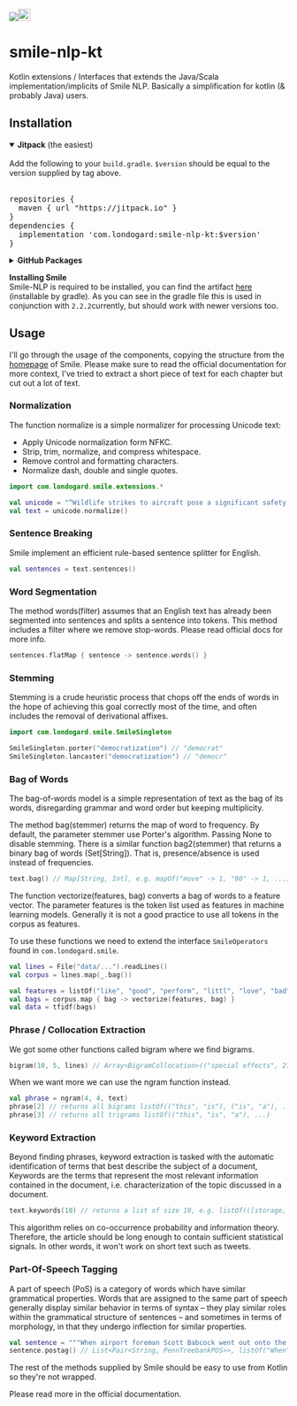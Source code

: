 [![](https://jitpack.io/v/com.londogard/smile-nlp-kt.svg)](https://jitpack.io/#com.londogard/smile-nlp-kt)<a href='https://ko-fi.com/O5O819SEH' target='_blank'><img height='22' style='border:0px;height:22px;' src='https://az743702.vo.msecnd.net/cdn/kofi2.png?v=2' border='0' alt='Buy Me a Coffee at ko-fi.com' /></a>

# smile-nlp-kt
Kotlin extensions / Interfaces that extends the Java/Scala implementation/implicits of Smile NLP. Basically a simplification for kotlin (&amp; probably Java) users.

## Installation
<details open>
<summary><b>Jitpack</b> (the easiest)</summary>
<br>
Add the following to your <code>build.gradle</code>. <code>$version</code> should be equal to the version supplied by tag above.
<br>
<br>
<pre>
repositories {
  maven { url "https://jitpack.io" }
}
dependencies {
  implementation 'com.londogard:smile-nlp-kt:$version'
}        
</pre>
</details>
<details>
   <summary><b>GitHub Packages</b></summary>
<br>
Add the following to your <code>build.gradle</code>. <code>$version</code> should be equal to the version supplied by tag above.  
The part with logging into github repository is how I understand that you need to login. If you know a better way please ping me in an issue.
<br>
<br>
<pre>
repositories {
   maven {
     url = uri("https://maven.pkg.github.com/londogard/smile-nlp-kt")
     credentials {
         username = project.findProperty("gpr.user") ?: System.getenv("GH_USERNAME")
         password = project.findProperty("gpr.key") ?: System.getenv("GH_TOKEN")
     }
}
}
dependencies {
   implementation "com.londogard:smile-nlp-kt:$version"
}   
</pre>
</details>

**Installing Smile**  
Smile-NLP is required to be installed, you can find the artifact [here](https://search.maven.org/artifact/com.github.haifengl/smile-nlp) (installable by gradle).
As you can see in the gradle file this is used in conjunction with `2.2.2`currently, but should work with newer versions too.


## Usage
I'll go through the usage of the components, copying the structure from the [homepage](https://haifengl.github.io/nlp.html) of Smile.
Please make sure to read the official documentation for more context, I've tried to extract a short piece of text for 
each chapter but cut out a lot of text.


### Normalization
The function normalize is a simple normalizer for processing Unicode text:

- Apply Unicode normalization form NFKC.
- Strip, trim, normalize, and compress whitespace.
- Remove control and formatting characters.
- Normalize dash, double and single quotes.

```kotlin
import com.londogard.smile.extensions.*

val unicode = "“Wildlife strikes to aircraft pose a significant safety hazard and cost the aviation industry hundreds of millions of dollars each year,” department spokeswoman Meadow Bailey told the Associated Press. “Birds make up over 90 percent of strikes in the U.S., while mammal strikes are rare.”"
val text = unicode.normalize()
```

### Sentence Breaking
Smile implement an efficient rule-based sentence splitter for English.

```kotlin
val sentences = text.sentences()
```

### Word Segmentation
The method words(filter) assumes that an English text has already been segmented into sentences and splits a sentence into tokens.
This method includes a filter where we remove stop-words. Please read official docs for more info.

```kotlin
sentences.flatMap { sentence -> sentence.words() }
```

### Stemming
Stemming is a crude heuristic process that chops off the ends of words in the hope of achieving this goal correctly most of the time, and often includes the removal of derivational affixes.

```kotlin
import com.londogard.smile.SmileSingleton

SmileSingleton.porter("democratization") // "democrat"
SmileSingleton.lancaster("democratization") // "democr"
```

### Bag of Words
The bag-of-words model is a simple representation of text as the bag of its words, disregarding grammar and word order but keeping multiplicity.

The method bag(stemmer) returns the map of word to frequency. By default, the parameter stemmer use Porter's algorithm. Passing None to disable stemming. There is a similar function bag2(stemmer) that returns a binary bag of words (Set[String]). That is, presence/absence is used instead of frequencies.

```kotlin
text.bag() // Map[String, Int], e.g. mapOf("move" -> 1, "90" -> 1, ...)
```



The function vectorize(features, bag) converts a bag of words to a feature vector. The parameter features is the token list used as features in machine learning models. Generally it is not a good practice to use all tokens in the corpus as features.

To use these functions we need to extend the interface `SmileOperators` found in `com.londogard.smile`.

```kotlin
val lines = File("data/...").readLines()
val corpus = lines.map(_.bag())

val features = listOf("like", "good", "perform", "littl", "love", "bad", "best")
val bags = corpus.map { bag -> vectorize(features, bag) }
val data = tfidf(bags)
```

### Phrase / Collocation Extraction
We got some other functions called bigram where we find bigrams.

```kotlin
bigram(10, 5, lines) // Array<BigramCollocation>(("special effects", 278, 3522.38), ...)
```

When we want more we can use the ngram function instead.

```kotlin
val phrase = ngram(4, 4, text)
phrase[2] // returns all bigrams listOf(("this", "is"), ("is", "a"), ...)
phrase[3] // returns all trigrams listOf(("this", "is", "a"), ...)
```

### Keyword Extraction
Beyond finding phrases, keyword extraction is tasked with the automatic identification of terms that best describe the subject of a document, Keywords are the terms that represent the most relevant information contained in the document, i.e. characterization of the topic discussed in a document.

```kotlin
text.keywords(10) // returns a list of size 10, e.g. listOf(([storage, capacity], 11), ([machine], 197), ([think], 45),)
```
This algorithm relies on co-occurrence probability and information theory. Therefore, the article should be long enough to contain sufficient statistical signals. In other words, it won't work on short text such as tweets.

### Part-Of-Speech Tagging
A part of speech (PoS) is a category of words which have similar grammatical properties. Words that are assigned to the same part of speech generally display similar behavior in terms of syntax – they play similar roles within the grammatical structure of sentences – and sometimes in terms of morphology, in that they undergo inflection for similar properties.

```kotlin
val sentence = """When airport foreman Scott Babcock went out onto the runway at Wiley Post-Will Rogers Memorial Airport in Utqiagvik, Alaska, on Monday to clear some snow, he was surprised to find a visitor waiting for him on the asphalt: a 450-pound bearded seal chilling in the milky sunshine."""
sentence.postag() // List<Pair<String, PennTreebankPOS>>, listOf("When" to WRB, "airport" to NN, ...)
``` 

The rest of the methods supplied by Smile should be easy to use from Kotlin so they're not wrapped.

Please read more in the official documentation.